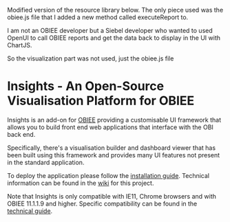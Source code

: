 Modified version of the resource library below. The only piece used was the obiee.js file that I added a new method called executeReport to.

I am not an OBIEE developer but a Siebel developer who wanted to used OpenUI to call OBIEE reports and get the data back to display in the UI with ChartJS.

So the visualization part was not used, just the obiee.js file

Insights - An Open-Source Visualisation Platform for OBIEE
===

Insights is an add-on for [OBIEE](http://www.oracle.com/technetwork/middleware/bi-enterprise-edition/overview/index.html) providing a customisable UI framework that allows you to build front end web applications that interface with the OBI back end.

Specifically, there's a visualisation builder and dashboard viewer that has been built using this framework and provides many UI features not present in the standard application.

To deploy the application please follow the [installation guide](https://github.com/RittmanMead/insights/wiki/Installation-Guide). Technical information can be found in the [wiki](https://github.com/RittmanMead/insights/wiki) for this project.

Note that Insights is only compatible with IE11, Chrome browsers and with OBIEE 11.1.1.9 and higher. Specific compatibility can be found in the [technical guide](https://github.com/RittmanMead/insights/wiki/Technical-Overview).
